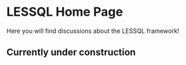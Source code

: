 # LESSQL Home Page

Here you will find discussions about the LESSQL framework!

## Currently under construction
